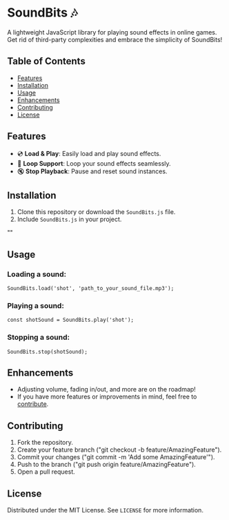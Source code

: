 # SoundBits :notes:

A lightweight JavaScript library for playing sound effects in online games. Get rid of third-party complexities and embrace the simplicity of SoundBits!

## Table of Contents

- [Features](#features)
- [Installation](#installation)
- [Usage](#usage)
- [Enhancements](#enhancements)
- [Contributing](#contributing)
- [License](#license)

## Features

- :cd: **Load & Play**: Easily load and play sound effects.
- :repeat: **Loop Support**: Loop your sound effects seamlessly.
- :mute: **Stop Playback**: Pause and reset sound instances.

## Installation

1. Clone this repository or download the `SoundBits.js` file.
2. Include `SoundBits.js` in your project.

"<script src="path_to_SoundBits.js"></script>"

## Usage

### Loading a sound:

```SoundBits.load('shot', 'path_to_your_sound_file.mp3');```

### Playing a sound:

```const shotSound = SoundBits.play('shot');```

### Stopping a sound:

```SoundBits.stop(shotSound);```

## Enhancements

- Adjusting volume, fading in/out, and more are on the roadmap!
- If you have more features or improvements in mind, feel free to [contribute](#contributing).

## Contributing

1. Fork the repository.
2. Create your feature branch ("git checkout -b feature/AmazingFeature").
3. Commit your changes ("git commit -m 'Add some AmazingFeature'").
4. Push to the branch ("git push origin feature/AmazingFeature").
5. Open a pull request.

## License

Distributed under the MIT License. See `LICENSE` for more information.
